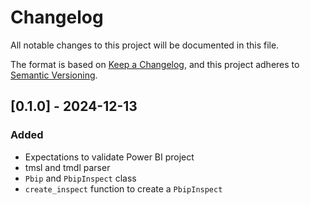 # Changelog

All notable changes to this project will be documented in this file.

The format is based on [Keep a Changelog](https://keepachangelog.com/en/1.1.0/),
and this project adheres to [Semantic Versioning](https://semver.org/spec/v2.0.0.html).

## [0.1.0] - 2024-12-13

### Added
- Expectations to validate Power BI project
- tmsl and tmdl parser
- `Pbip` and `PbipInspect` class
- `create_inspect` function to create a `PbipInspect`
